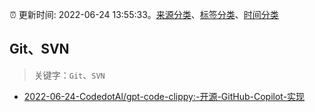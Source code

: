 :alarm_clock: 更新时间: 2022-06-24 13:55:33。[来源分类](../README.md)、[标签分类](../TAGS.md)、[时间分类](../TIMELINE.md)

## Git、SVN


> 关键字：`Git`、`SVN`



- [2022-06-24-CodedotAl/gpt-code-clippy:-开源-GitHub-Copilot-实现](https://www.v2ex.com/t/861988) 